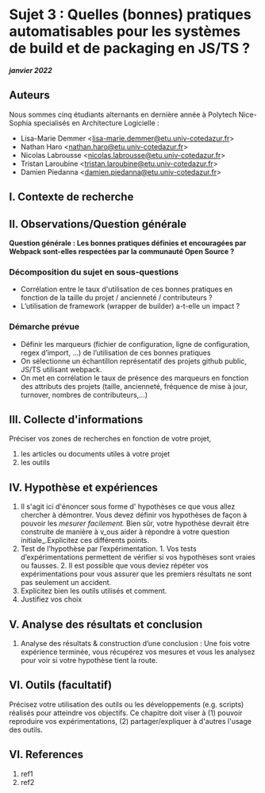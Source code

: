  # Sujet 3 : Quelles (bonnes) pratiques automatisables pour les systèmes de build et de packaging en JS/TS ?

**_janvier 2022_**

## Auteurs

Nous sommes cinq étudiants alternants en dernière année à Polytech Nice-Sophia specialisés en Architecture Logicielle :

* Lisa-Marie Demmer &lt;lisa-marie.demmer@etu.univ-cotedazur.fr&gt;
* Nathan Haro &lt;nathan.haro@etu.univ-cotedazur.fr&gt;
* Nicolas Labrousse &lt;nicolas.labrousse@etu.univ-cotedazur.fr&gt;
* Tristan Laroubine &lt;tristan.laroubine@etu.univ-cotedazur.fr&gt;
* Damien Piedanna &lt;damien.piedanna@etu.univ-cotedazur.fr&gt;

## I. Contexte de recherche

## II. Observations/Question générale

**Question générale : Les bonnes pratiques définies et encouragées par Webpack sont-elles respectées par la communauté Open Source ?**

### Décomposition du sujet en sous-questions

- Corrélation entre le taux d'utilisation de ces bonnes pratiques en fonction de la taille du projet / ancienneté / contributeurs ?
- L’utilisation de framework (wrapper de builder) a-t-elle un impact ?

### Démarche prévue
- Définir les marqueurs (fichier de configuration, ligne de configuration, regex d’import, …) de l’utilisation de ces bonnes pratiques
- On sélectionne un échantillon représentatif des projets github public, JS/TS utilisant webpack.
- On met en corrélation le taux de présence des marqueurs en fonction des attributs des projets (taille, ancienneté, fréquence de mise à jour, turnover, nombres de contributeurs,...)

## III. Collecte d'informations

Préciser vos zones de recherches en fonction de votre projet,

1. les articles ou documents utiles à votre projet
2. les outils
 
## IV. Hypothèse et expériences

1. Il s'agit ici d'énoncer sous forme d' hypothèses ce que vous allez chercher à démontrer. Vous devez définir vos hypothèses de façon à pouvoir les _mesurer facilement._ Bien sûr, votre hypothèse devrait être construite de manière à v_ous aider à répondre à votre question initiale_.Explicitez ces différents points.
2. Test de l’hypothèse par l’expérimentation. 1. Vos tests d’expérimentations permettent de vérifier si vos hypothèses sont vraies ou fausses. 2. Il est possible que vous deviez répéter vos expérimentations pour vous assurer que les premiers résultats ne sont pas seulement un accident.
3. Explicitez bien les outils utilisés et comment.
4. Justifiez vos choix

## V. Analyse des résultats et conclusion

1. Analyse des résultats & construction d’une conclusion : Une fois votre expérience terminée, vous récupérez vos mesures et vous les analysez pour voir si votre hypothèse tient la route. 

## VI. Outils \(facultatif\)

Précisez votre utilisation des outils ou les développements \(e.g. scripts\) réalisés pour atteindre vos objectifs. Ce chapitre doit viser à \(1\) pouvoir reproduire vos expérimentations, \(2\) partager/expliquer à d'autres l'usage des outils.

## VI. References

1. ref1
1. ref2
